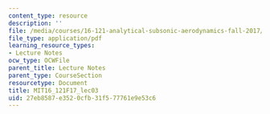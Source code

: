 ```yaml
---
content_type: resource
description: ''
file: /media/courses/16-121-analytical-subsonic-aerodynamics-fall-2017/27eb8587e3520cfb31f577761e9e53c6_MIT16_121F17_lec03.pdf
file_type: application/pdf
learning_resource_types:
- Lecture Notes
ocw_type: OCWFile
parent_title: Lecture Notes
parent_type: CourseSection
resourcetype: Document
title: MIT16_121F17_lec03
uid: 27eb8587-e352-0cfb-31f5-77761e9e53c6
---
```

